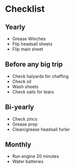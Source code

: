 # Checklist

## Yearly

- Grease Winches
- Flip headsail sheets
- Flip main sheet

## Before any big trip

- Check halyards for chaffing
- Check oil
- Wash sheets
- Check sails for tears

## Bi-yearly

- Check zincs
- Grease prop
- Clean/grease headsail furler

## Monthly

- Run engine 20 minutes
- Water batteries